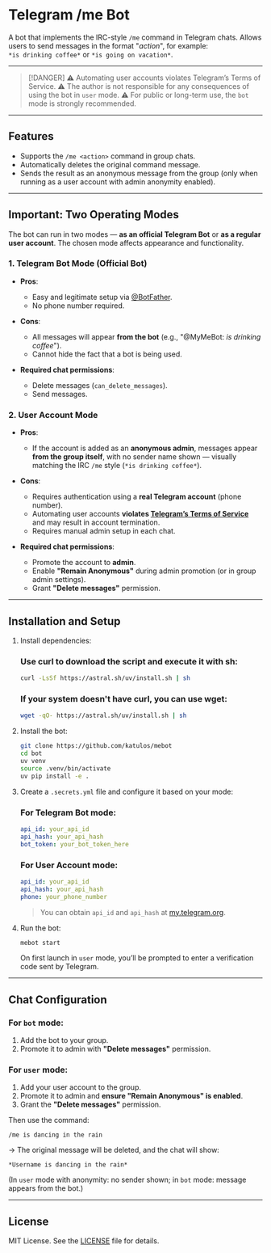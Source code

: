 # Telegram /me Bot

A bot that implements the IRC-style `/me` command in Telegram chats. Allows users to send messages in the format "*action*", for example:  
`*is drinking coffee*` or `*is going on vacation*`.

---

> [!DANGER]
> ⚠️ Automating user accounts violates Telegram’s Terms of Service.
> ⚠️ The author is not responsible for any consequences of using the bot in `user` mode.
> ⚠️ For public or long-term use, the `bot` mode is strongly recommended.

---

## Features

- Supports the `/me <action>` command in group chats.  
- Automatically deletes the original command message.  
- Sends the result as an anonymous message from the group (only when running as a user account with admin anonymity enabled).

---

## Important: Two Operating Modes

The bot can run in two modes — **as an official Telegram Bot** or **as a regular user account**. The chosen mode affects appearance and functionality.

### 1. Telegram Bot Mode (Official Bot)

- **Pros**:  
  - Easy and legitimate setup via [@BotFather](https://t.me/BotFather).  
  - No phone number required.  

- **Cons**:  
  - All messages will appear **from the bot** (e.g., "@MyMeBot: *is drinking coffee*").  
  - Cannot hide the fact that a bot is being used.  

- **Required chat permissions**:  
  - Delete messages (`can_delete_messages`).  
  - Send messages.

### 2. User Account Mode

- **Pros**:  
  - If the account is added as an **anonymous admin**, messages appear **from the group itself**, with no sender name shown — visually matching the IRC `/me` style (`*is drinking coffee*`).  

- **Cons**:  
  - Requires authentication using a **real Telegram account** (phone number).  
  - Automating user accounts **violates [Telegram’s Terms of Service](https://core.telegram.org/api/terms)** and may result in account termination.  
  - Requires manual admin setup in each chat.

- **Required chat permissions**:  
  - Promote the account to **admin**.  
  - Enable **"Remain Anonymous"** during admin promotion (or in group admin settings).  
  - Grant **"Delete messages"** permission.

---

## Installation and Setup

1. Install dependencies:
   ### Use curl to download the script and execute it with sh:
   ```bash
   curl -LsSf https://astral.sh/uv/install.sh | sh
   ```
   ### If your system doesn't have curl, you can use wget:
   ```bash
   wget -qO- https://astral.sh/uv/install.sh | sh
   ```
2. Install the bot:
   ```bash
   git clone https://github.com/katulos/mebot
   cd bot
   uv venv
   source .venv/bin/activate
   uv pip install -e .
   ```

3. Create a `.secrets.yml` file and configure it based on your mode:

   ### For Telegram Bot mode:
   ```yaml
   api_id: your_api_id
   api_hash: your_api_hash
   bot_token: your_bot_token_here
   ```

   ### For User Account mode:
   ```yaml
   api_id: your_api_id
   api_hash: your_api_hash
   phone: your_phone_number
   ```

   > You can obtain `api_id` and `api_hash` at [my.telegram.org](https://my.telegram.org).

4. Run the bot:
   ```bash
   mebot start
   ```

   On first launch in `user` mode, you’ll be prompted to enter a verification code sent by Telegram.

---

## Chat Configuration

### For `bot` mode:
1. Add the bot to your group.
2. Promote it to admin with **"Delete messages"** permission.

### For `user` mode:
1. Add your user account to the group.
2. Promote it to admin and **ensure "Remain Anonymous" is enabled**.
3. Grant the **"Delete messages"** permission.

Then use the command:
```
/me is dancing in the rain
```
→ The original message will be deleted, and the chat will show:
```
*Username is dancing in the rain*
```
(In `user` mode with anonymity: no sender shown; in `bot` mode: message appears from the bot.)

---

## License

MIT License. See the [LICENSE](LICENSE) file for details.

